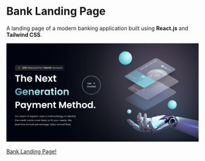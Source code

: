 # Bank Landing Page
A landing page of a modern banking application built using 
**React.js** and **Tailwind CSS**.

![Image](src/assets/README_img.png)

[Bank Landing Page!](https://feliciahmq.github.io/bank-landing-page/)
